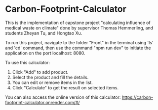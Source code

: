 # Carbon-Footprint-Calculator
This is the implementation of capstone project "calculating influence of medical waste on climate" done by supervisor Thomas Hemmerling, and students Zheyan Tu, and Hongtao Xu.

To run this project, navigate to the folder "Front" in the terminal using 'ls' and 'cd' command, then use the command "npm run dev" to initiate the application on the port localhost: 8080.

To use this calculator: 
1. Click "Add" to add product.
2. Select the product and fill the details.
3. You can edit or remove items in the list.
4. Click "Calculate" to get the result on selected items.

You can also access the online version of this calculator: https://carbon-footprint-calculator.onrender.com/#/
